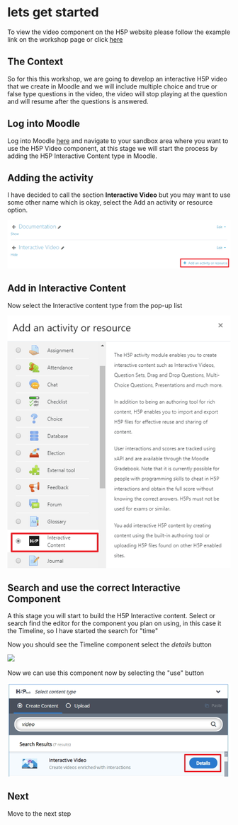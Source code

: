 # lets get started

To view the video component on the H5P website please follow the example link on the workshop page or click <a href="https://h5p.org/video" target="_blank">here</a>

## The Context

So for this this workshop, we are going to develop an interactive H5P video that we create in Moodle and we will include multiple choice and true or false type questions in the video, the video will stop playing at the question and will resume after the questions is answered.


## Log into Moodle

Log into Moodle <a href="http://conorpaul.com/moodle35" target="_blank">here</a>  and navigate to your sandbox area where you want to use the H5P Video component, at this stage we will start the process by adding the H5P Interactive Content type in Moodle.

## Adding the activity

I have decided to call the section **Interactive Video** but you may want to use some other name which is okay, select the Add an activity or resource option.

![](img/04.jpg)

## Add in Interactive Content

Now select the Interactive content type from the pop-up list

![](img/05.jpg)

## Search and use the correct Interactive Component

A this stage you will start to build the H5P Interactive content. Select or search find the editor for the component you plan on using, in this case it the Timeline, so I have started the search for "time"

Now you should see the Timeline component select the *details* button 

![](img/03.jpg)

Now we can use this component now by selecting the "use" button

![](img/06.jpg)

## Next

Move to the next step 
